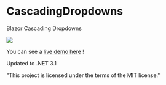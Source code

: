 # CascadingDropdowns
Blazor Cascading Dropdowns

![](https://jtoxwg.am.files.1drv.com/y4m0ueyAdlA8IdG2SolihjTbhjWGY31YTQqYiBxjbg4tG4IjXmSRK-H7aGjnwDVVrMdc7m8-lI4Q_HmuichZDTLJctsFsDEdP9OmdiAZrZX7J9SgoCtsCai1tZt0Jx7fhkuBAgCMtBB7exUFvXywS2O3nsK5rjYZuO6uh-AcDdXsRQlj5XNi2LL33wNUSKMQYpAwNvAMuTVWueewYQR32Dbnw/CascadingDropdowns.gif?psid=1)

You can see a [live demo here](https://blazordemos.exceldev.com/CascadingDropdowns) !

Updated to .NET 3.1

"This project is licensed under the terms of the MIT license."
